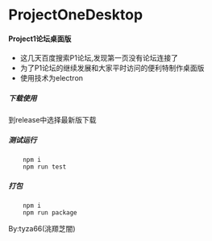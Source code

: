 # ProjectOneDesktop
#### Project1论坛桌面版
- 这几天百度搜索P1论坛,发现第一页没有论坛连接了
- 为了P1论坛的继续发展和大家平时访问的便利特制作桌面版
- 使用技术为electron

##### 下载使用

到release中选择最新版下载

##### 测试运行
```
    npm i
    npm run test
```

##### 打包
```
    npm i
    npm run package
```

By:tyza66(洮羱芝闇)
